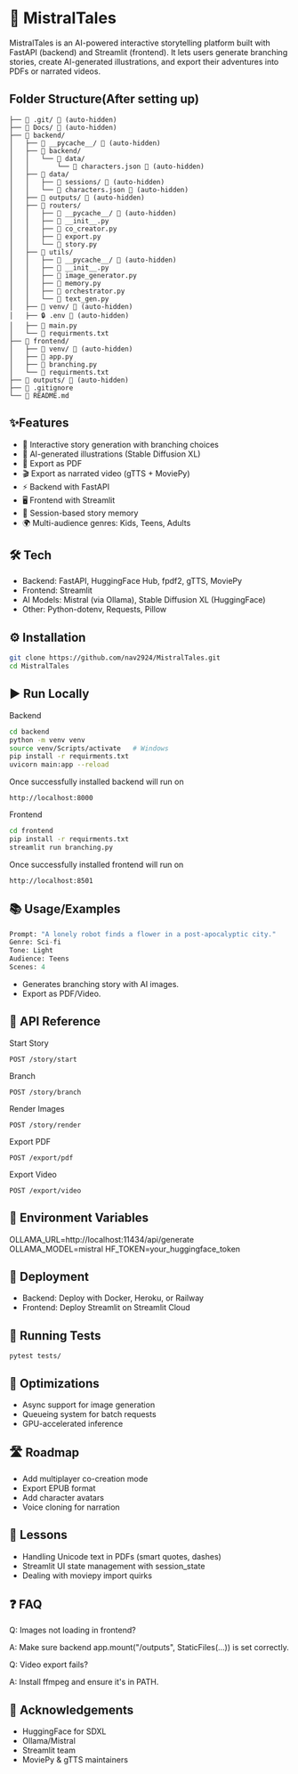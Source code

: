 
# 📖 MistralTales

MistralTales is an AI-powered interactive storytelling platform built with FastAPI (backend) and Streamlit (frontend).
It lets users generate branching stories, create AI-generated illustrations, and export their adventures into PDFs or narrated videos.

## Folder Structure(After setting up)

```
├── 📁 .git/ 🚫 (auto-hidden)
├── 📁 Docs/ 🚫 (auto-hidden)
├── 📁 backend/
│   ├── 📁 __pycache__/ 🚫 (auto-hidden)
│   ├── 📁 backend/
│   │   └── 📁 data/
│   │       └── 📄 characters.json 🚫 (auto-hidden)
│   ├── 📁 data/
│   │   ├── 📁 sessions/ 🚫 (auto-hidden)
│   │   └── 📄 characters.json 🚫 (auto-hidden)
│   ├── 📁 outputs/ 🚫 (auto-hidden)
│   ├── 📁 routers/
│   │   ├── 📁 __pycache__/ 🚫 (auto-hidden)
│   │   ├── 🐍 __init__.py
│   │   ├── 🐍 co_creator.py
│   │   ├── 🐍 export.py
│   │   └── 🐍 story.py
│   ├── 📁 utils/
│   │   ├── 📁 __pycache__/ 🚫 (auto-hidden)
│   │   ├── 🐍 __init__.py
│   │   ├── 🐍 image_generator.py
│   │   ├── 🐍 memory.py
│   │   ├── 🐍 orchestrator.py
│   │   └── 🐍 text_gen.py
│   ├── 📁 venv/ 🚫 (auto-hidden)
│   ├── 🔒 .env 🚫 (auto-hidden)
│   ├── 🐍 main.py
│   └── 📄 requirments.txt
├── 📁 frontend/
│   ├── 📁 venv/ 🚫 (auto-hidden)
│   ├── 🐍 app.py
│   ├── 🐍 branching.py
│   └── 📄 requirments.txt
├── 📁 outputs/ 🚫 (auto-hidden)
├── 🚫 .gitignore
└── 📖 README.md
```

## ✨Features

- 📝 Interactive story generation with branching choices
- 🎨 AI-generated illustrations (Stable Diffusion XL)
- 📄 Export as PDF
- 🎬 Export as narrated video (gTTS + MoviePy)
- ⚡ Backend with FastAPI
- 🖥️ Frontend with Streamlit
- 📂 Session-based story memory
- 🌍 Multi-audience genres: Kids, Teens, Adults

## 🛠 Tech

- Backend: FastAPI, HuggingFace Hub, fpdf2, gTTS, MoviePy
- Frontend: Streamlit
- AI Models: Mistral (via Ollama), Stable Diffusion XL (HuggingFace)
- Other: Python-dotenv, Requests, Pillow

## ⚙️ Installation
```bash
git clone https://github.com/nav2924/MistralTales.git
cd MistralTales
```
## ▶️ Run Locally

Backend
```bash
cd backend
python -m venv venv
source venv/Scripts/activate   # Windows
pip install -r requirments.txt
uvicorn main:app --reload
```
Once successfully installed backend will run on 
```
http://localhost:8000
```

Frontend
```bash
cd frontend
pip install -r requirments.txt
streamlit run branching.py
```
Once successfully installed frontend will run on 
```
http://localhost:8501
 ```

## 📚 Usage/Examples
```python
Prompt: "A lonely robot finds a flower in a post-apocalyptic city."
Genre: Sci-fi
Tone: Light
Audience: Teens
Scenes: 4
```
- Generates branching story with AI images. 
- Export as PDF/Video.

## 📡 API Reference
Start Story
```
POST /story/start
```

Branch
```
POST /story/branch
```

Render Images
```
POST /story/render
```

Export PDF
```
POST /export/pdf
```
Export Video
```
POST /export/video
```

## 🔑 Environment Variables
OLLAMA_URL=http://localhost:11434/api/generate
OLLAMA_MODEL=mistral
HF_TOKEN=your_huggingface_token

## 🚀 Deployment
- Backend: Deploy with Docker, Heroku, or Railway
- Frontend: Deploy Streamlit on Streamlit Cloud

## 🧪 Running Tests
```
pytest tests/
```

## 🔧 Optimizations
- Async support for image generation
- Queueing system for batch requests
- GPU-accelerated inference


## 🛣 Roadmap
 - Add multiplayer co-creation mode
 - Export EPUB format
 - Add character avatars
 - Voice cloning for narration

## 📘 Lessons
- Handling Unicode text in PDFs (smart quotes, dashes)
- Streamlit UI state management with session_state
- Dealing with moviepy import quirks

## ❓ FAQ
Q: Images not loading in frontend?

A: Make sure backend app.mount("/outputs", StaticFiles(...)) is set correctly.

Q: Video export fails?

A: Install ffmpeg and ensure it's in PATH.

## 🙏 Acknowledgements
- HuggingFace for SDXL
- Ollama/Mistral
- Streamlit team
- MoviePy & gTTS maintainers
